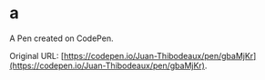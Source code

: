 # a

A Pen created on CodePen.

Original URL: [https://codepen.io/Juan-Thibodeaux/pen/gbaMjKr](https://codepen.io/Juan-Thibodeaux/pen/gbaMjKr).

